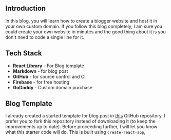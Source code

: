 ## Introduction
In this blog, you will learn how to create a blogger website and host it in your own custom domain. If you follow this blog completely, I am sure you could create your own website in minutes and the good thing about it is you don't need to code a single line for it.

## Tech Stack
- **React Library** - For Blog template
- **Markdown** - for blog post
- **GitHub** - for source control and CI
- **Firebase** - for free hosting
- **GoDaddy** - Custom domain purchase

## Blog Template
I already created a started template for blog post in [this](https://github.com/karthikeyan-live/karthikeyan-live) GitHub repository. I prefer you to fork this repository instead of downloading it (to keep the improvements up to date). 
Before proceeding further, I will let you know what this starter code will do. This is built using `create-react-app`, 
<!--stackedit_data:
eyJoaXN0b3J5IjpbMTI3NDgwMjA1NCwtMjAyNzg5ODI5NiwxMD
E2NTU1NTk5LC0xNzgyODE5NDU4LC04NTMwMzgwNzVdfQ==
-->